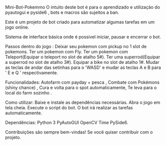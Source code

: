 Mini-Bot-Pokemmo O intuito deste bot é para o aprendizado e utilização do pyautogui e pyside6 , bots e macros são sujeitos a ban.

Este é um projeto de bot criado para automatizar algumas tarefas em um jogo online.

Sistema de interface básica onde é possivel iniciar, pausar e encerrar o bot.

Passos dentro do jogo : Deixar seu pokemon com pickup no 1 slot de pokemons. Ter um pokemon com Fly. Ter um pokemon com Teleport(Equipar o teleport no slot de atalho 5#). Ter uma superrod(Equipar a superrod no slot de atalho 3#). Equipar a bike no slot de atalho 1#. Mudar as teclas de andar das setinhas para o 'WASD' e mudar as teclas A e B para ' E e Q ' respectivamente.

Funcionalidades: Autofarm com payday + pesca , Combate com Pokémons (shiny chance) , Cura e volta para o spot automaticamente, Te leva para o local do farm sozinho .

Como utilizar: Baixe e instale as dependências necessárias. Abra o jogo em tela cheia. Execute o script do bot. O bot irá realizar as tarefas automaticamente.

Dependências: Python 3 PyAutoGUI OpenCV Time PySide6.

Contribuições são sempre bem-vindas! Se você quiser contribuir com o projeto.
